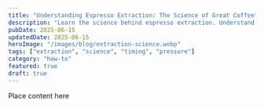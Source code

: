 ```yaml
---
title: "Understanding Espresso Extraction: The Science of Great Coffee"
description: "Learn the science behind espresso extraction. Understand timing, pressure, grind size, and how to dial in the perfect shot every time."
pubDate: 2025-06-15
updatedDate: 2025-06-15
heroImage: "/images/blog/extraction-science.webp"
tags: ["extraction", "science", "timing", "pressure"]
category: "how-to"
featured: true
draft: true
---
```


Place content here